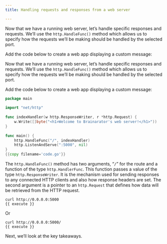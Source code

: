 ```yaml
---
title: Handling requests and responses from a web server

---
```

<!--Handling requests and responses from a web server-->

Now that we have a running web server, let’s handle specific responses and requests. We’ll use the `http.HandleFunc()` method which allows us to specify how the requests we’ll be making should be handled by the selected port.

Add the code below to create a web app displaying a custom message:

Now that we have a running web server, let’s handle specific responses and requests. We’ll use the `http.HandleFunc()` method which allows us to specify how the requests we’ll be making should be handled by the selected port.

Add the code below to create a web app displaying a custom message:

```go
package main
 
import "net/http"
 
func indexHandler(w http.ResponseWriter, r *http.Request) {
    w.Write([]byte("<h1>Welcome to Brainarator's web server!</h1>"))
}
 
func main() {
    http.HandleFunc("/", indexHandler)
    http.ListenAndServe(":5000", nil)
}
{{copy filename='code.go'}}
```

The `http.HandleFunc()` method has two arguments, “`/`” for the route and a function of the type `http.HandlerFunc`. This function passes a value of the type `http.ResponseWriter`. It is the mechanism used for sending responses to any connected HTTP clients and also how response headers are set. The second argument is a pointer to an `http.Request` that defines how data will be retrieved from the HTTP request.


```
curl http://0.0.0.0:5000
{{ execute }}
```

Or 

```
curl http://0.0.0.0:5000/
{{ execute }}
```

Next, we’ll look at the key takeaways.